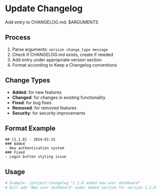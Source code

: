 # Update Changelog

Add entry to CHANGELOG.md: $ARGUMENTS

## Process
1. Parse arguments: `version change_type message`
2. Check if CHANGELOG.md exists, create if needed
3. Add entry under appropriate version section
4. Format according to Keep a Changelog conventions

## Change Types
- **Added**: for new features
- **Changed**: for changes in existing functionality
- **Fixed**: for bug fixes
- **Removed**: for removed features
- **Security**: for security improvements

## Format Example
```
## [1.1.0] - 2024-01-15
### Added
- New authentication system
### Fixed
- Login button styling issue
```

## Usage
```bash
# Example: /project:changelog "1.2.0 added new user dashboard"
# Will add "New user dashboard" under Added section for version 1.2.0
```
